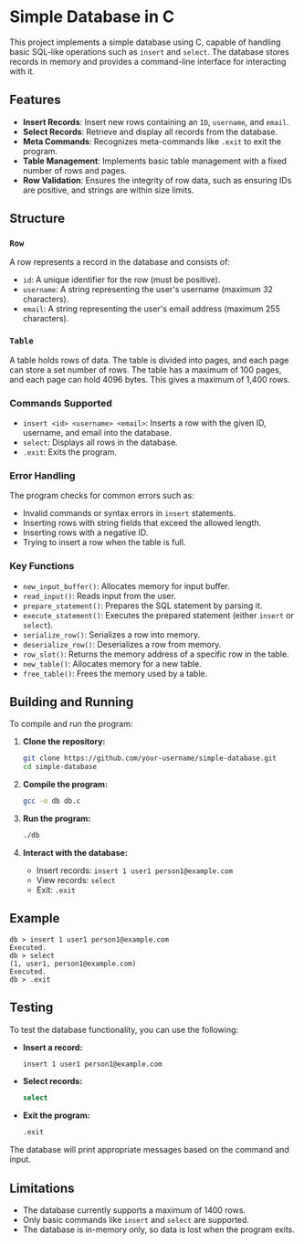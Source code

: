 # Simple Database in C

This project implements a simple database using C, capable of handling basic SQL-like operations such as `insert` and `select`. The database stores records in memory and provides a command-line interface for interacting with it.

## Features

- **Insert Records**: Insert new rows containing an `ID`, `username`, and `email`.
- **Select Records**: Retrieve and display all records from the database.
- **Meta Commands**: Recognizes meta-commands like `.exit` to exit the program.
- **Table Management**: Implements basic table management with a fixed number of rows and pages.
- **Row Validation**: Ensures the integrity of row data, such as ensuring IDs are positive, and strings are within size limits.

## Structure

### `Row`

A row represents a record in the database and consists of:
- `id`: A unique identifier for the row (must be positive).
- `username`: A string representing the user's username (maximum 32 characters).
- `email`: A string representing the user's email address (maximum 255 characters).

### `Table`

A table holds rows of data. The table is divided into pages, and each page can store a set number of rows. The table has a maximum of 100 pages, and each page can hold 4096 bytes. This gives a maximum of 1,400 rows.

### Commands Supported

- `insert <id> <username> <email>`: Inserts a row with the given ID, username, and email into the database.
- `select`: Displays all rows in the database.
- `.exit`: Exits the program.
  
### Error Handling

The program checks for common errors such as:
- Invalid commands or syntax errors in `insert` statements.
- Inserting rows with string fields that exceed the allowed length.
- Inserting rows with a negative ID.
- Trying to insert a row when the table is full.

### Key Functions

- `new_input_buffer()`: Allocates memory for input buffer.
- `read_input()`: Reads input from the user.
- `prepare_statement()`: Prepares the SQL statement by parsing it.
- `execute_statement()`: Executes the prepared statement (either `insert` or `select`).
- `serialize_row()`: Serializes a row into memory.
- `deserialize_row()`: Deserializes a row from memory.
- `row_slot()`: Returns the memory address of a specific row in the table.
- `new_table()`: Allocates memory for a new table.
- `free_table()`: Frees the memory used by a table.

## Building and Running

To compile and run the program:

1. **Clone the repository:**
   ```bash
   git clone https://github.com/your-username/simple-database.git
   cd simple-database
   ```

2. **Compile the program:**
   ```bash
   gcc -o db db.c
   ```

3. **Run the program:**
   ```bash
   ./db
   ```

4. **Interact with the database:**
   - Insert records: `insert 1 user1 person1@example.com`
   - View records: `select`
   - Exit: `.exit`

## Example

```text
db > insert 1 user1 person1@example.com
Executed.
db > select
(1, user1, person1@example.com)
Executed.
db > .exit
```

## Testing

To test the database functionality, you can use the following:

- **Insert a record:**
  ```bash
  insert 1 user1 person1@example.com
  ```

- **Select records:**
  ```bash
  select
  ```

- **Exit the program:**
  ```bash
  .exit
  ```

The database will print appropriate messages based on the command and input.

## Limitations

- The database currently supports a maximum of 1400 rows.
- Only basic commands like `insert` and `select` are supported.
- The database is in-memory only, so data is lost when the program exits.